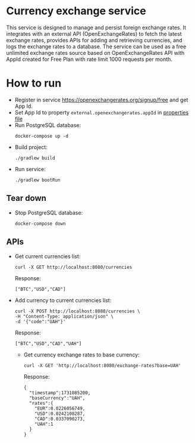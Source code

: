 # Currency exchange service
This service is designed to manage and persist foreign exchange rates. It integrates with an external API (OpenExchangeRates) to fetch the latest exchange rates, provides APIs for adding and retrieving currencies, and logs the exchange rates to a database. The service can be used as a free unlimited exchange rates source based on OpenExchangeRates API with AppId created for Free Plan with rate limit 1000 requests per month.

# How to run

- Register in service https://openexchangerates.org/signup/free and get App Id.
- Set App Id to property `external.openexchangerates.appId` in [properties file](src/main/resources/application.properties)
- Run PostgreSQL database:
  ```
  docker-compose up -d
  ```
- Build project:
  ```
  ./gradlew build  
  ```
- Run service:
  ```
  ./gradlew bootRun
  ```

## Tear down
- Stop PostgreSQL database:
  ```
  docker-compose down
  ```
## APIs
- Get current currencies list:
    ```
    curl -X GET http://localhost:8080/currencies
    ```
    Response:
    ```
    ["BTC","USD","CAD"]
    ```

- Add currency to current currencies list:
    ```
    curl -X POST http://localhost:8080/currencies \
    -H "Content-Type: application/json" \
    -d '{"code":"UAH"}'
    ```
    Response:
    ```
    ["BTC","USD","CAD","UAH"]
    ```

  - Get currency exchange rates to base currency:
      ```
      curl -X GET 'http://localhost:8080/exchange-rates?base=UAH'
      ```
      Response:
      ```
      {
        "timestamp":1731085200,
        "baseCurrency":"UAH",
        "rates":{
          "EUR":0.0226056749,
          "USD":0.0242108287,
          "CAD":0.0337090273,
          "UAH":1
        }
      }
      ```